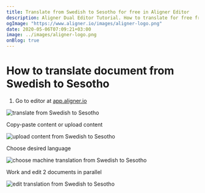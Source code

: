 ```yaml
---
title: Translate from Swedish to Sesotho for free in Aligner Editor
description: Aligner Dual Editor Tutorial. How to translate for free from Swedish to Sesotho. Aligner is multilingual document management platform. 
ogImage: "https://www.aligner.io/images/aligner-logo.png"
date: 2020-05-06T07:09:21+03:00
image: ../images/aligner-logo.png
onBlog: true
---
```


# How to translate document from Swedish to Sesotho

1. Go to editor at [app.aligner.io](https://app.aligner.io "Aligner App web page")

![translate from Swedish to Sesotho](../aligner-blank-editor.png "translate from Swedish to Sesotho")

Copy-paste content or upload content

![upload content from Swedish to Sesotho](../aligner-uploaded-document.png "upload content from Swedish to Sesotho")

Choose desired language

![choose machine translation from Swedish to Sesotho](../aligner-language-dropdown.png "choose machine translation from Swedish to Sesotho")

Work and edit 2 documents in parallel

![edit translation from Swedish to Sesotho](../aligner-double-sitded-editor.png "edit translation from Swedish to Sesotho")

